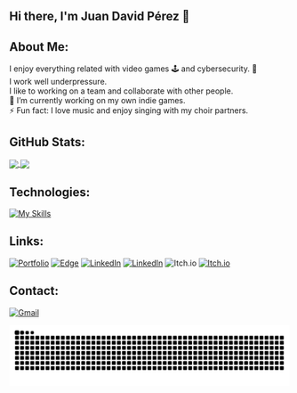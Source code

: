 ## Hi there, I'm Juan David Pérez 👋

## About Me: 

I enjoy everything related with video games 🕹 and cybersecurity. 🔐<br>
I work well underpressure.<br>
I like to working on a team and collaborate with other people.<br>
🔭 I’m currently working on my own indie games.<br>
⚡ Fun fact: I love music and enjoy singing with my choir partners.<br>

## GitHub Stats:

<a href="https://github.com/anuraghazra/github-readme-stats">
  <img height=200 align="center" src="https://github-readme-stats.vercel.app/api?username=judperezre&show_icons=true&theme=radical" />
</a>
<a href="https://github.com/anuraghazra/convoychat">
  <img height=195 align="center" src="https://github-readme-stats.vercel.app/api/top-langs/?username=judperezre&layout=donut&theme=radical&size_weight=0.5&count_weight=0.5" />
</a>
</br>


## Technologies:
[![My Skills](https://skillicons.dev/icons?i=js,html,css,react,unity,java,idea,cs,dotnet,git,github,mysql)](https://skillicons.dev)

## Links:
<div align = "left">
  
  [![Portfolio](https://img.shields.io/badge/Portfolio-0D1117?style=for-the-badge&logo=GoogleChrome&logoColor=white)](juanperezrestrepo.netlify.app)
  [![Edge](https://img.shields.io/badge/juanperezrestrepo-0078D7?style=for-the-badge&logo=Microsoft-edge&logoColor=white)](juanperezrestrepo.netlify.app)
  [![LinkedIn](https://img.shields.io/badge/linkedin-0D1117.svg?style=for-the-badge&logo=linkedin&logoColor=white)](https://www.linkedin.com/in/juan-david-p%C3%A9rez-restrepo-game-dev/)
  [![LinkedIn](https://img.shields.io/badge/linkedin-%230077B5.svg?style=for-the-badge&logo=linkedin&logoColor=white)](https://www.linkedin.com/in/juan-david-p%C3%A9rez-restrepo-game-dev/)
  ![Itch.io](https://img.shields.io/badge/Itch-0D1117.svg?style=for-the-badge&logo=Itch.io&logoColor=0D1117)
  [![Itch.io](https://img.shields.io/badge/Zearox-%23FF0B34.svg?style=for-the-badge&logo=Itch.io&logoColor=white)](https://zearox.itch.io/)
</div>

## Contact:

[![Gmail](https://img.shields.io/badge/Gmail-D14836?style=for-the-badge&logo=gmail&logoColor=white)](mailto:juan.perez822@pascualbravo.edu.co)

<div align="center">
  
  ![Snake animation](https://github.com/judperezre/judperezre/blob/output/github-contribution-grid-snake-dark.svg)

</div>
<!--
**judperezre/judperezre** is a ✨ _special_ ✨ repository because its `README.md` (this file) appears on your GitHub profile.

Here are some ideas to get you started:

- 🔭 I’m currently working on ...
- 🌱 I’m currently learning ...
- 👯 I’m looking to collaborate on ...
- 🤔 I’m looking for help with ...
- 💬 Ask me about ...
- 📫 How to reach me: ...
- 😄 Pronouns: ...
- ⚡ Fun fact: ...
-->
